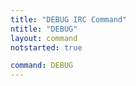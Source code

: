 ```yaml
---
title: "DEBUG IRC Command"
ntitle: "DEBUG"
layout: command
notstarted: true

command: DEBUG
---
```

